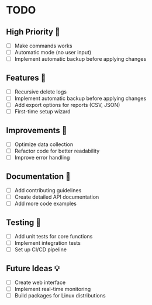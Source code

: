 # TODO

## High Priority 🚨

- [ ] Make commands works
- [ ] Automatic mode (no user input)
- [ ] Implement automatic backup before applying changes

## Features 🚀

- [ ] Recursive delete logs
- [ ] Implement automatic backup before applying changes
- [ ] Add export options for reports (CSV, JSON)
- [ ] First-time setup wizard

## Improvements 🔄

- [ ] Optimize data collection
- [ ] Refactor code for better readability
- [ ] Improve error handling

## Documentation 📝

- [ ] Add contributing guidelines
- [ ] Create detailed API documentation
- [ ] Add more code examples

## Testing 🧪

- [ ] Add unit tests for core functions
- [ ] Implement integration tests
- [ ] Set up CI/CD pipeline

## Future Ideas 💡

- [ ] Create web interface
- [ ] Implement real-time monitoring
- [ ] Build packages for Linux distributions